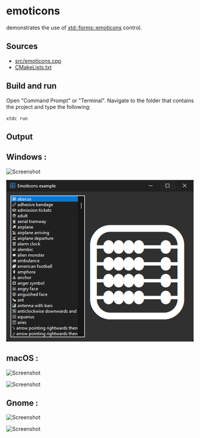 # emoticons

demonstrates the use of [xtd::forms::emoticons](https://gammasoft71.github.io/xtd/reference_guides/latest/classxtd_1_1forms_1_1emoticons.html) control.

## Sources

* [src/emoticons.cpp](src/emoticons.cpp)
* [CMakeLists.txt](CMakeLists.txt)

## Build and run

Open "Command Prompt" or "Terminal". Navigate to the folder that contains the project and type the following:

```shell
xtdc run
```

## Output

## Windows :

![Screenshot](../../../../docs/pictures/examples/emoticons_w.png)

![Screenshot](../../../../docs/pictures/examples/emoticons_wd.png)

## macOS :

![Screenshot](../../../../docs/pictures/examples/emoticons_m.png)

![Screenshot](../../../../docs/pictures/examples/emoticons_md.png)

## Gnome :

![Screenshot](../../../../docs/pictures/examples/emoticons_g.png)

![Screenshot](../../../../docs/pictures/examples/emoticons_gd.png)
